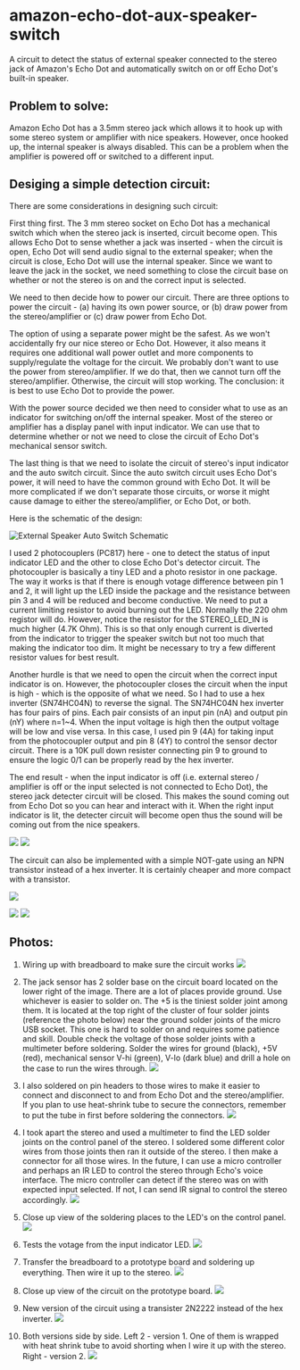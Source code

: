 # amazon-echo-dot-aux-speaker-switch
A circuit to detect the status of external speaker connected to the stereo jack of Amazon's Echo Dot and automatically switch on or off Echo Dot's built-in speaker.

## Problem to solve: 
Amazon Echo Dot has a 3.5mm stereo jack which allows it to hook up with some stereo system or amplifier with nice speakers.  However, once hooked up, the internal speaker is always disabled.  This can be a problem when the amplifier is powered off or switched to a different input.

## Desiging a simple detection circuit:
There are some considerations in designing such circuit:

First thing first.  The 3 mm stereo socket on Echo Dot has a mechanical switch which when the stereo jack is inserted, circuit become open.  This allows Echo Dot to sense whether a jack was inserted - when the circuit is open, Echo Dot will send audio signal to the external speaker; when the circuit is close, Echo Dot will use the internal speaker.  Since we want to leave the jack in the socket, we need something to close the circuit base on whether or not the stereo is on and the correct input is selected.

We need to then decide how to power our circuit.  There are three options to power the circuit - (a) having its own power source, or (b) draw power from the stereo/amplifier or (c) draw power from Echo Dot.  

The option of using a separate power might be the safest.  As we won't accidentally fry our nice stereo or Echo Dot.  However, it also means it requires one additional wall power outlet and more components to supply/regulate the voltage for the circuit.  We probably don't want to use the power from stereo/amplifier.  If we do that, then we cannot turn off the stereo/amplifier.  Otherwise, the circuit will stop working.  The conclusion: it is best to use Echo Dot to provide the power.

With the power source decided we then need to consider what to use as an indicator for switching on/off the internal speaker.  Most of the stereo or amplifier has a display panel with input indicator.  We can use that to determine whether or not we need to close the circuit of Echo Dot's mechanical sensor switch.

The last thing is that we need to isolate the circuit of stereo's input indicator and the auto switch circuit.  Since the auto switch circuit uses Echo Dot's power, it will need to have the common ground with Echo Dot.  It will be more complicated if we don't separate those circuits, or worse it might cause damage to either the stereo/amplifier, or Echo Dot, or both.  

Here is the schematic of the design:

![External Speaker Auto Switch Schematic](images/AutoIntSpkSwitch-schematic.png)

I used 2 photocouplers (PC817) here - one to detect the status of input indicator LED and the other to close Echo Dot's detector circuit.  The photocoupler is basically a tiny LED and a photo resistor in one package.  The way it works is that if there is enough votage difference between pin 1 and 2, it will light up the LED inside the package and the resistance between pin 3 and 4 will be reduced and become conductive.  We need to put a current limiting resistor to avoid burning out the LED.  Normally the 220 ohm registor will do.  However, notice the resistor for the STEREO_LED_IN is much higher (4.7K Ohm).  This is so that only enough current is diverted from the indicator to trigger the speaker switch but not too much that making the indicator too dim.  It might be necessary to try a few different resistor values for best result.

Another hurdle is that we need to open the circuit when the correct input indicator is on.  However, the photocoupler closes the circuit when the input is high - which is the opposite of what we need.  So I had to use a hex inverter (SN74HC04N) to reverse the signal.  The SN74HC04N hex inverter has four pairs of pins.  Each pair consists of an input pin (nA) and output pin (nY) where n=1~4.  When the input voltage is high then the output voltage will be low and vise versa.  In this case, I used pin 9 (4A) for taking input from the photocoupler output and pin 8 (4Y) to control the sensor dector circuit.  There is a 10K pull down resister connecting pin 9 to ground to ensure the logic 0/1 can be properly read by the hex inverter.

The end result - when the input indicator is off (i.e. external stereo / amplifier is off or the input selected is not connected to Echo Dot), the stereo jack detecter circuit will be closed.  This makes the sound coming out from Echo Dot so you can hear and interact with it.  When the right input indicator is lit, the detecter circuit will become open thus the sound will be coming out from the nice speakers.

![](images/AutoIntSpkSwitch-wiring.png)
![](images/AutoIntSpkSwitch-prototype.JPG)

The circuit can also be implemented with a simple NOT-gate using an NPN transistor instead of a hex inverter.  It is certainly cheaper and more compact with a transistor.

![](images/AutoIntSpkSwitch-v2-schematic.png)

![](images/AutoIntSpkSwitch-v2-wiring.png)
![](images/AutoIntSpkSwitch-v2.JPG)

## Photos:

1. Wiring up with breadboard to make sure the circuit works
![](images/01_breadboard_wire_up.JPG)

2. The jack sensor has 2 solder base on the circuit board located on the lower right of the image. There are a lot of places provide ground.  Use whichever is easier to solder on.  The +5 is the tiniest solder joint among them.  It is located at the top right of the cluster of four solder joints (reference the photo below) near the ground solder joints of the micro USB socket.  This one is hard to solder on and requires some patience and skill.  Double check the voltage of those solder joints with a multimeter before soldering.  Solder the wires for ground (black), +5V (red), mechanical sensor V-hi (green), V-lo (dark blue) and drill a hole on the case to run the wires through. 
![](images/02_echo_dot_wiring.JPG)

3. I also soldered on pin headers to those wires to make it easier to connect and disconnect to and from Echo Dot and the stereo/amplifier.  If you plan to use heat-shrink tube to secure the connectors, remember to put the tube in first before soldering the connectors.
![](images/03_echo_dot_reassembled.JPG)

4. I took apart the stereo and used a multimeter to find the LED solder joints on the control panel of the stereo.  I soldered some different color wires from those joints then ran it outside of the stereo. I then make a connector for all those wires.  In the future, I can use a micro controller and perhaps an IR LED to control the stereo through Echo's voice interface.  The micro controller can detect if the stereo was on with expected input selected.  If not, I can send IR signal to control the stereo accordingly.
![](images/04_stereo_control_panel.JPG)

5. Close up view of the soldering places to the LED's on the control panel.
![](images/05_stereo_control_panel_close_up.JPG)

6. Tests the votage from the input indicator LED.
![](images/06_stereo_input_indicator_voltage.JPG)

7. Transfer the breadboard to a prototype board and soldering up everything.  Then wire it up to the stereo.
![](images/07_final_wire_up.JPG)

8. Close up view of the circuit on the prototype board.
![](images/08_close_up.JPG)

9. New version of the circuit using a transister 2N2222 instead of the hex inverter.
![](images/09_AutoIntSpkSwitch-v2-wiredup.JPG)

10. Both versions side by side.  Left 2 - version 1.  One of them is wrapped with heat shrink tube to avoid shorting when I wire it up with the stereo.  Right - version 2.
![](images/10_AutoIntSpkSwitch-versions.JPG)
